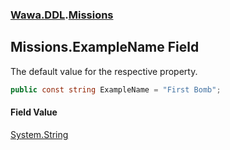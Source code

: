 ### [Wawa.DDL](Wawa.DDL.md 'Wawa.DDL').[Missions](Missions.md 'Wawa.DDL.Missions')

## Missions.ExampleName Field

The default value for the respective property.

```csharp
public const string ExampleName = "First Bomb";
```

#### Field Value
[System.String](https://docs.microsoft.com/en-us/dotnet/api/System.String 'System.String')